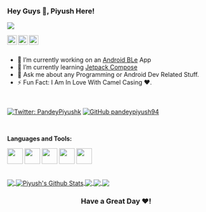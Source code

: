 ### Hey Guys 👋, Piyush Here!

![](https://komarev.com/ghpvc/?username=pandeypiyush94)

<a href="https://twitter.com/PandeyPiyushk">
  <img align="left" alt="Piyush's Twitter" width="22px" src="https://cdn.jsdelivr.net/npm/simple-icons@v3/icons/twitter.svg" />
</a>
<a href="https://www.linkedin.com/in/piyush-pandey-7755b9121/">
  <img align="left" alt="Piyush's LinkdeIn" width="22px" src="https://cdn.jsdelivr.net/npm/simple-icons@v3/icons/linkedin.svg" />
</a>
<a href="https://github.com/pandeypiyush94">
  <img align="left" alt="Piyush's Github" width="22px" src="https://cdn.jsdelivr.net/npm/simple-icons@v3/icons/github.svg" />
</a>

<br/>
<br/>

- 🔭 I’m currently working on an [Android BLe](https://developer.android.com/guide/topics/connectivity/bluetooth-le) App
- 🌱 I’m currently learning [Jetpack Compose](https://developer.android.com/jetpack/compose)
- 💬 Ask me about any Programming or Android Dev Related Stuff.
- ⚡ Fun Fact: I Am In Love With Camel Casing ❤️.

<br/>

[![Twitter: PandeyPiyushk](https://img.shields.io/twitter/follow/PandeyPiyushk?style=social)](https://twitter.com/PandeyPiyushk)
[![GitHub pandeypiyush94](https://img.shields.io/github/followers/pandeypiyush94?label=follow&style=social)](https://github.com/pandeypiyush94)

<br/>

**Languages and Tools:**  

<code><img height="36" src ="https://image.flaticon.com/icons/svg/888/888839.svg" /></code>
<code><img height="36" src ="https://image.flaticon.com/icons/svg/919/919854.svg" /></code>
<code><img height="36" src ="https://img.icons8.com/color/48/000000/kotlin.png" /></code>
<code><img height="36" src ="https://miro.medium.com/max/300/1*y98kF16FA8wnZvQ9JdNNWg.png" /></code>
<code><img height="36" src ="https://img.icons8.com/color/48/000000/firebase.png" /></code>

<br/>

<a href="https://github.com/pandeypiyush94">
  <img align="center" src="https://github-readme-stats.vercel.app/api/top-langs/?username=pandeypiyush94&theme=dark&hide_langs_below=1" />
</a>
<a href="https://github.com/pandeypiyush94">
 <img align="center" src="https://github-readme-stats.vercel.app/api?username=pandeypiyush94&show_icons=true&theme=dracula&line_height=27" alt="Piyush's Github Stats"/>
</a>
<a href="https://github.com/pandeypiyush94/Have-ToDo">
  <img align="center" src="https://github-readme-stats.vercel.app/api/pin/?username=pandeypiyush94&repo=Have-ToDo&theme=dark" />

</a>
<a href="https://github.com/pandeypiyush94/Breaking-Bad">
 <img align="center" src="https://github-readme-stats.vercel.app/api/pin/?username=pandeypiyush94&repo=Breaking-Bad&theme=dark" />
</a>

<a href="https://github.com/pandeypiyush94/Voice-Recorder">
 <img align="center" src="https://github-readme-stats.vercel.app/api/pin/?username=pandeypiyush94&repo=Voice-Recorder&theme=dark" />
</a>

<div align="center">

### Have a Great Day ❤️!

</div>

